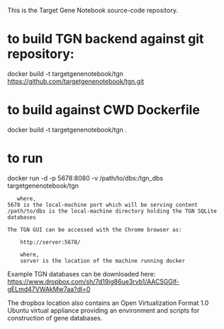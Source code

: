 This is the Target Gene Notebook source-code repository.

# to build TGN backend against git repository:

  docker build -t targetgenenotebook/tgn https://github.com/targetgenenotebook/tgn.git

# to build against CWD Dockerfile

  docker build -t targetgenenotebook/tgn .

# to run

docker run -d -p 5678:8080 -v /path/to/dbs:/tgn_dbs targetgenenotebook/tgn

       where,
	5678 is the local-machine port which will be serving content
	/path/to/dbs is the local-machine directory holding the TGN SQLite databases

	The TGN GUI can be accessed with the Chrome browser as:

	    http://server:5678/

	    where,
		server is the location of the machine running docker

Example TGN databases can be downloaded here:
        https://www.dropbox.com/sh/7d19ig86ue3rvb1/AAC5GGlf-gELmd47VWAkMw7aa?dl=0

The dropbox location also contains an Open Virtualization Format 1.0 Ubuntu virtual appliance providing an environment and scripts for construction of gene databases.




